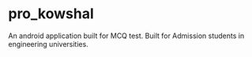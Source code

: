 pro_kowshal
===========

An android application built for MCQ test. Built for Admission students in engineering universities.
